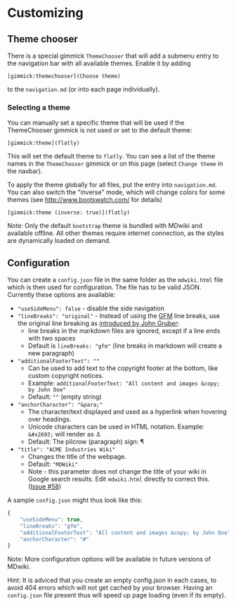 Customizing
===========

Theme chooser
-------------

There is a special gimmick `ThemeChooser` that will add a submenu entry to the navigation bar with all available themes. Enable it by adding

    [gimmick:themechooser](Choose theme)

to the `navigation.md` (or into each page individually).

### Selecting a theme

You can manually set a specific theme that will be used if the ThemeChooser gimmick is not used or set to the default theme:

    [gimmick:theme](flatly)

This will set the default theme to `flatly`. You can see a list of the theme names in the `ThemeChooser` gimmick or on this page (select `Change theme` in the navbar).

To apply the theme globally for all files, put the entry into `navigation.md`. You can also switch the "inverse" mode, which will change colors for some themes (see <http://www.bootswatch.com/> for details)

    [gimmick:theme (inverse: true)](flatly)

Note: Only the default `bootstrap` theme is bundled with MDwiki and available offline. All other themes require internet connection, as the styles are dynamically loaded on demand.

Configuration
-------------

You can create a `config.json` file in the same folder as the `mdwiki.html` file which is then used for configuration. The file has to be valid JSON. Currently these options are available:

  * `"useSideMenu": false` - disable the side navigation
  * `"lineBreaks": "original"` - Instead of using the [GFM] line breaks, use the original line breaking as [introduced by John Gruber][DaringFireball]:
    * line breaks in the markdown files are ignored, except if a line ends with two spaces
    * Default is `lineBreaks: "gfm"` (line breaks in markdown will create a new paragraph)
  * `"additionalFooterText": ""`
    * Can be used to add text to the copyright footer at the bottom, like custom copyright notices.
    * Example: `additionalFooterText: "All content and images &copy; by John Doe"`
    * Default: `""` (empty string)
  * `"anchorCharacter": "&para;"`
    * The character/text displayed and used as a hyperlink when hovering over headings.
    * Unicode characters can be used in HTML notation. Example: `&#x2693;` will render as &#x2693;
    * Default: The pilcrow (paragraph) sign: &para;
  * `"title": "ACME Industries Wiki"`
	* Changes the title of the webpage.
	* Default: `"MDWiki"`
	* Note - this parameter does not change the title of your wiki in Google search results. Edit `mdwiki.html` directly to correct this. ([Issue #58](https://github.com/Dynalon/mdwiki/issues/58)) 

A sample `config.json` might thus look like this:

```javascript
{
    "useSideMenu": true,
    "lineBreaks": "gfm",
    "additionalFooterText": "All content and images &copy; by John Doe",
    "anchorCharacter": "#"
}
```

Note: More configuration options will be available in future versions of MDwiki.

Hint: It is adviced that you create an empty config.json in each cases, to avoid 404 errors which will not get cached by your browser. Having an `config.json` file present thus will speed up page loading (even if its empty).

  [GFM]: https://help.github.com/articles/github-flavored-markdown
  [DaringFireball]: http://daringfireball.net/projects/markdown/
